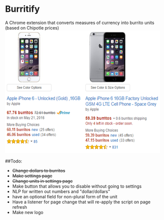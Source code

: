 # Burritify
A Chrome extension that converts measures of currency into burrito units (based on Chipotle prices)
<img src="screenshots/s1.png" height="400" alt="Screenshot1"/>

##Todo:
* ~~Change dollars to burritos~~
* ~~Make settings page~~
* ~~Change units in settings page~~
* Make button that allows you to disable without going to settings
* NLP for written out numbers and "dollar/dollars"
* have an optional field for non-plural form of the unit
* Have a listener for page change that will re-apply the script on page refresh 
* Make new logo
